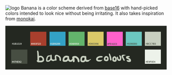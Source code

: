 ![logo](https://raw.github.com/joshhartigan/banana/master/banana-logo.png)
Banana is a color scheme derived from [base16](https://github.com/chriskempson/base16)
with hand-picked colors intended to look nice without being irritating. It also
takes inspiration from [monokai](http://www.monokai.nl/blog/2006/07/15/textmate-color-theme/).

![colours](https://github.com/joshhartigan/banana/blob/master/colours.png)
